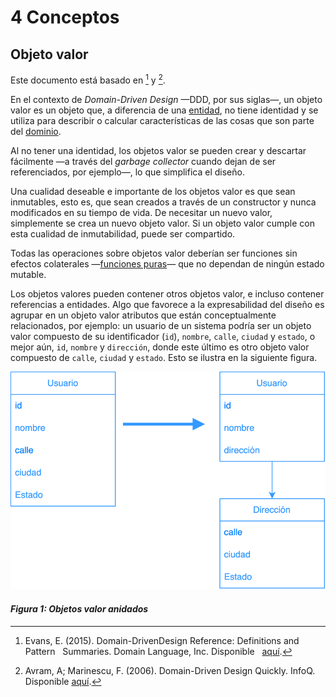 # 4 Conceptos

## Objeto valor

Este documento está basado en [^2] y [^1].

[^2]: Evans, E. (2015). Domain-DrivenDesign Reference: Definitions and Pattern
    Summaries. Domain Language, Inc. Disponible
    [aquí](https://www.domainlanguage.com/wp-content/uploads/2016/05/DDD_Reference_2015-03.pdf).

[^1]: Avram, A; Marinescu, F. (2006). Domain-Driven Design Quickly. InfoQ.
    Disponible
    [aquí](https://www.infoq.com/minibooks/domain-driven-design-quickly/).

En el contexto de *Domain-Driven Design* —DDD, por sus siglas—, un objeto valor
es un objeto que, a diferencia de una [entidad](./4_Entidad.md), no tiene
identidad y se utiliza para describir o calcular características de las cosas
que son parte del [dominio](./4_Dominio.md).

Al no tener una identidad, los objetos valor se pueden crear y descartar
fácilmente —a través del *garbage collector* cuando dejan de ser referenciados,
por ejemplo—, lo que simplifica el diseño.

Una cualidad deseable e importante de los objetos valor es que sean inmutables,
esto es, que sean creados a través de un constructor y nunca modificados en su
tiempo de vida. De necesitar un nuevo valor, simplemente se crea un nuevo objeto
valor. Si un objeto valor cumple con esta cualidad de inmutabilidad, puede ser
compartido.

Todas las operaciones sobre objetos valor deberían ser funciones sin efectos
colaterales —[funciones puras](https://en.wikipedia.org/wiki/Pure_function)— que
no dependan de ningún estado mutable.

Los objetos valores pueden contener otros objetos valor, e incluso contener
referencias a entidades. Algo que favorece a la expresabilidad del diseño es
agrupar en un objeto valor atributos que están conceptualmente relacionados, por
ejemplo: un usuario de un sistema podría ser un objeto valor compuesto de su
identificador (`id`), `nombre`, `calle`, `ciudad` y `estado`, o mejor aún, `id`,
`nombre` y `dirección`, donde este último es otro objeto valor compuesto de
`calle`, `ciudad` y `estado`. Esto se ilustra en la siguiente figura.

![Objetos valor anidados](../diagrams/Value_Object.svg)

#### *Figura 1: Objetos valor anidados*
